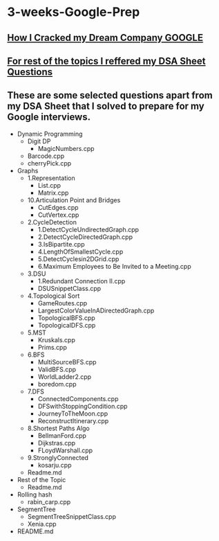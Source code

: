 # 3-weeks-Google-Prep

## [How I Cracked my Dream Company GOOGLE](https://youtu.be/YlP7CWpHgS4)

## [For rest of the topics I reffered my DSA Sheet Questions](https://www.youtube.com/watch?v=NXQi_g1pVqI/)

## These are some selected questions apart from my DSA Sheet that I solved to prepare for my Google interviews.

- Dynamic Programming
  - Digit DP
    - MagicNumbers.cpp
  - Barcode.cpp
  - cherryPick.cpp
- Graphs
  - 1.Representation
    - List.cpp
    - Matrix.cpp
  - 10.Articulation Point and Bridges
    - CutEdges.cpp
    - CutVertex.cpp
  - 2.CycleDetection
    - 1.DetectCycleUndirectedGraph.cpp 
    - 2.DetectCycleDirectedGraph.cpp 
    - 3.IsBipartite.cpp
    - 4.LengthOfSmallestCycle.cpp
    - 5.DetectCyclesin2DGrid.cpp
    - 6.Maximum Employees to Be Invited to a Meeting.cpp
  - 3.DSU
    - 1.Redundant Connection II.cpp
    - DSUSnippetClass.cpp
  - 4.Topological Sort
    - GameRoutes.cpp
    - LargestColorValueInADirectedGraph.cpp
    - TopologicalBFS.cpp
    - TopologicalDFS.cpp
  - 5.MST
    - Kruskals.cpp
    - Prims.cpp
  - 6.BFS
    - MultiSourceBFS.cpp
    - ValidBFS.cpp
    - WorldLadder2.cpp
    - boredom.cpp
  - 7.DFS
    - ConnectedComponents.cpp
    - DFSwithStoppingCondition.cpp
    - JourneyToTheMoon.cpp
    - ReconstructItinerary.cpp
  - 8.Shortest Paths Algo
    - BellmanFord.cpp
    - Dijkstras.cpp
    - FLoydWarshall.cpp
  - 9.StronglyConnected
    - kosarju.cpp
  - Readme.md
- Rest of the Topic
  - Readme.md
- Rolling hash
  - rabin_carp.cpp
- SegmentTree
  - SegmentTreeSnippetClass.cpp
  - Xenia.cpp
- README.md
